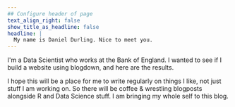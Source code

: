 ```yaml
---
## Configure header of page
text_align_right: false
show_title_as_headline: false
headline: |
  My name is Daniel Durling. Nice to meet you.
---
```


<!-- this is a subheadline -->
I'm a Data Scientist who works at the Bank of England. I wanted to see if I build a website using blogdown, and here are the results. 

I hope this will be a place for me to write regularly on things I like, not just stuff I am working on. So there will be coffee & wrestling blogposts alongside R and Data Science stuff. I am bringing my whole self to this blog.
